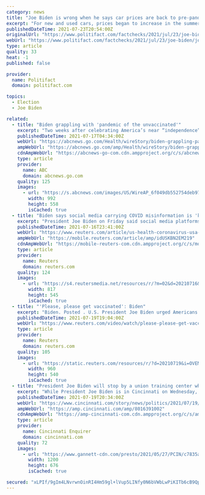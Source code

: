 ```yaml
---
category: news
title: "Joe Biden is wrong when he says car prices are back to pre-pandemic levels"
excerpt: "For new and used cars, prices began to increase in the summer of 2020, federal data shows. By June 2021, prices were almost 21% above their level right before the pandemic hit. • Private-sector data shows the same pattern,"
publishedDateTime: 2021-07-23T20:54:00Z
originalUrl: "https://www.politifact.com/factchecks/2021/jul/23/joe-biden/joe-biden-wrong-when-he-says-prices-new-used-cars-/"
webUrl: "https://www.politifact.com/factchecks/2021/jul/23/joe-biden/joe-biden-wrong-when-he-says-prices-new-used-cars-/"
type: article
quality: 33
heat: -1
published: false

provider:
  name: Politifact
  domain: politifact.com

topics:
  - Election
  - Joe Biden

related:
  - title: "Biden grappling with 'pandemic of the unvaccinated'"
    excerpt: "Two weeks after celebrating America’s near “independence” from the coronavirus, President Joe Biden is confronting the worrying reality of rising cases and deaths"
    publishedDateTime: 2021-07-17T04:34:00Z
    webUrl: "https://abcnews.go.com/Health/wireStory/biden-grappling-pandemic-unvaccinated-78897684"
    ampWebUrl: "https://abcnews.go.com/amp/Health/wireStory/biden-grappling-pandemic-unvaccinated-78897684"
    cdnAmpWebUrl: "https://abcnews-go-com.cdn.ampproject.org/c/s/abcnews.go.com/amp/Health/wireStory/biden-grappling-pandemic-unvaccinated-78897684"
    type: article
    provider:
      name: ABC
      domain: abcnews.go.com
    quality: 125
    images:
      - url: "https://s.abcnews.com/images/US/WireAP_6f049db552754deb97da2642b7a377d7_16x9_992.jpg"
        width: 992
        height: 558
        isCached: true
  - title: "Biden says social media carrying COVID misinformation is 'killing people'"
    excerpt: "President Joe Biden on Friday said social media platforms such as Facebook \"are killing people\" after the White House continued criticizing the company for allowing misinformation about coronavirus vaccines to be posted on its platform."
    publishedDateTime: 2021-07-16T23:41:00Z
    webUrl: "https://www.reuters.com/article/us-health-coronavirus-usa-facebook-idUSKBN2EM219"
    ampWebUrl: "https://mobile.reuters.com/article/amp/idUSKBN2EM219"
    cdnAmpWebUrl: "https://mobile-reuters-com.cdn.ampproject.org/c/s/mobile.reuters.com/article/amp/idUSKBN2EM219"
    type: article
    provider:
      name: Reuters
      domain: reuters.com
    quality: 124
    images:
      - url: "https://s4.reutersmedia.net/resources/r/?m=02&d=20210716&t=2&i=1569106900&w=&fh=545px&fw=&ll=&pl=&sq=&r=LYNXMPEH6F138"
        width: 817
        height: 545
        isCached: true
  - title: "'Please, please get vaccinated': Biden"
    excerpt: "Biden. Posted . U.S. President Joe Biden urged Americans to get vaccinated for the coronavirus on Monday with the unvaccinated responsibl"
    publishedDateTime: 2021-07-19T19:04:00Z
    webUrl: "https://www.reuters.com/video/watch/please-please-get-vaccinated-biden-id733127145?chan=6g5ka85"
    type: article
    provider:
      name: Reuters
      domain: reuters.com
    quality: 105
    images:
      - url: "https://static.reuters.com/resources/r/?d=20210719&i=OVEMIHQZJ&r=OVEMIHQZJ&t=2"
        width: 960
        height: 540
        isCached: true
  - title: "President Joe Biden will stop by a union training center while in Cincinnati"
    excerpt: "While President Joe Biden is in Cincinnati on Wednesday, he'll swing by a local union training center. The White House announced the stop at a union training center in Cincinnati on the president's weekly schedule released Sunday night."
    publishedDateTime: 2021-07-19T20:34:00Z
    webUrl: "https://www.cincinnati.com/story/news/politics/2021/07/19/president-joe-bidens-cnn-town-hall-biden-visit-union-training-center-while-cincinnati/8016391002/"
    ampWebUrl: "https://amp.cincinnati.com/amp/8016391002"
    cdnAmpWebUrl: "https://amp-cincinnati-com.cdn.ampproject.org/c/s/amp.cincinnati.com/amp/8016391002"
    type: article
    provider:
      name: Cincinnati Enquirer
      domain: cincinnati.com
    quality: 72
    images:
      - url: "https://www.gannett-cdn.com/presto/2021/05/27/PCIN/c7835a31-0f15-4b75-ab66-aeaa14a2ff83-AP21147686823317.jpg?auto=webp&crop=1023,576,x0,y0&format=pjpg&width=1200"
        width: 1200
        height: 676
        isCached: true

secured: "xLPIf/9gIm4LNvrwnOinRI4Hm59gl+lVup5LINfy0N6bVWbLwPiKITb6cB9QpT9NRREBQHaZ0yVAfs58+lMOUhhgb2YOeZ28p6j9s1xT0aNYUI1nCOuo+FvlLa/h4ZL++NRx9zKqXgAQJnriiTUsTrMqeKSejc5uvJtl/EYlq32GmhbXLsiyaKFeMNx6zJHHfAMu1egweCuDU/cHZVWn70H98+qPaLn4FnUjX/UYLuEw2O/5ji4CAfQ/mvnT4m8OrGIc8Wv21ZHNyUZa/bw7GEa5eLWE+7CLhFj4o3mVMuw1uadLBksx9OvV8+tRTnn4eqPDtdW1Xl2QLjgz+KnNPw3TWyIvGZHrsdJNtMR+DHc=;fxC5qSj3o8/40M2x2fNuyQ=="
---
```


